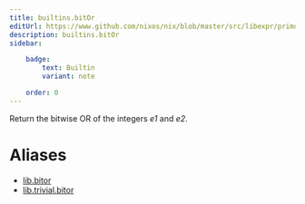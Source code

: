 ```yaml
---
title: builtins.bitOr
editUrl: https://www.github.com/nixos/nix/blob/master/src/libexpr/primops.cc
description: builtins.bitOr
sidebar:

    badge:
        text: Builtin
        variant: note

    order: 0
---
```


Return the bitwise OR of the integers *e1* and *e2*.


# Aliases

- [lib.bitor](/nix-doc-comments/reference/lib/lib-bitor)
- [lib.trivial.bitor](/nix-doc-comments/reference/lib/trivial/lib-trivial-bitor)


